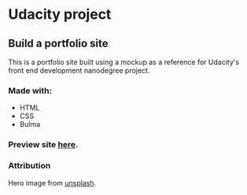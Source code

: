 # Udacity project
## Build a portfolio site
This is a portfolio site built using a mockup as a reference for Udacity's front end development nanodegree project.

### Made with:
- HTML
- CSS
- Bulma

### Preview site [here](https://crisner.github.io/udacity-portfolio-project/).

### Attribution
Hero image from [unsplash](https://unsplash.com/).